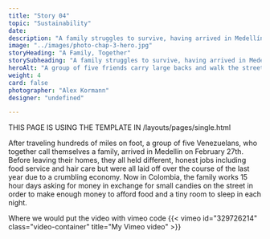 ```yaml
---
title: "Story 04"
topic: "Sustainability"
date:
description: "A family struggles to survive, having arrived in Medellín ten days prior."
image: "../images/photo-chap-3-hero.jpg"
storyHeading: "A Family, Together"
storySubheading: "A family struggles to survive, having arrived in Medellín ten days prior."
heroAlt: "A group of five friends carry large backs and walk the streets at night to find a place to stay."
weight: 4
card: false
photographer: "Alex Kormann"
designer: "undefined"

---
```


THIS PAGE IS USING THE TEMPLATE IN
/layouts/pages/single.html

After traveling hundreds of miles on foot, a group of five Venezuelans, who together call themselves a family, arrived in Medellín on February 27th. Before leaving their homes, they all held different, honest jobs including food service and hair care but were all laid off over the course of the last year due to a crumbling economy. Now in Colombia, the family works 15 hour days asking for money in exchange for small candies on the street in order to make enough money to afford food and a tiny room to sleep in each night.

Where we would put the video with vimeo code
{{< vimeo id="329726214" class="video-container" title="My Vimeo video" >}}
